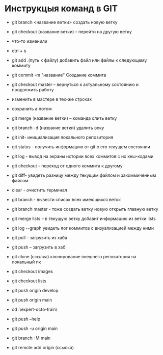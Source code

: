 # Инструкцыя команд в GIT 

* git branch <название ветки> создать новую ветку
* git checkout (название ветки) – перейти на другую ветку
* что-то изменили
* ctrl + s
* git add  .(путь к файлу)  добавить файл или файлы к следующему коммиту
* git commit -m "название"  Создание коммита
* git checkout master – вернуться к актуальному состоянию и продолжить работу
* изменить в мастере в тех-же строках
* сохранить а потом
* git merge (название ветки) – команда слить ветку
* git branch -d  (название ветки) удалить веку

* git init- инициализация локального репозитория
* git status -  получить информацию от git о его текущем состоянии
* git log  - вывод на экраны истории всех коммитов с их хеш-кодами
* git checkout - переход от одного коммита к другому
* git diff- увидеть разницу между текущим файлом и закоммиченным файлом
* clear  - очистить терминал
* git branch  - вывести список всех имеющихся веток
* git branch master  - тоже создать ветку новую открыть главную ветку
* git merge lists – в текущую ветку добавит информацию из ветки  lists
* git log --graph  увидеть лог коммитов с визуализацией между ними
* git pull  - загрузить из хаба
* git push – загрузить в хаб
* git clone (ссылка)  клонирование внешнего репозитория на локальный пк
* git checkout images
* git checkout lists
* git push origin develop  
* git push origin main
* cd .\expert-octo-train\  
* git push –help
* git push -u origin main
* git branch -M main  
* git remote add origin (ссылка)


